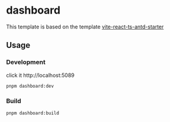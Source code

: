 # dashboard

This template is based on the template [vite-react-ts-antd-starter](https://github.com/zhixiangyao/vite-react-ts-antd-starter)

## Usage

### Development

click it http://localhost:5089

```shell
pnpm dashboard:dev
```

### Build

```shell
pnpm dashboard:build
```
